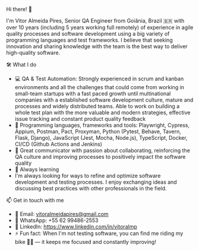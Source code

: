 Hi there! 👋

I'm Vitor Almeida Pires, Senior QA Engineer from Goiânia, Brazil 🇧🇷 with over 10 years (including 5 years working full remotely) of experience in agile quality processes and software development using a big variety of programming languages and test frameworks.  I believe that seeking innovation and sharing knowledge with the team is the best way to deliver high-quality software.


🛠️ What I do
- 💻 QA & Test Automation: Strongly experienced in scrum and kanban environments and all the challenges that could come from working in small-team startups with a fast paced growth until multinational companies with a established software development culture, mature and processes and widely distributed teams. Able to work on building a whole test plan with the more valuable and modern strategies, effective issue tracking and constant product quality feedback
- 🧰 Programming languages, frameworks and tools: Playwright, Cypress, Appium, Postman, Pact, Proxyman, Python (Pytest, Behave, Tavern, Flask, Django), JavaScript (Jest, Mocha, Node.js), TypeScript, Docker, CI/CD (Github Actions and Jenkins)
- 🚀 Great communicator with passion about collaborating, reinforcing the QA culture and improving processes to positively impact the software quality
- 📌 Always learning
- I'm always looking for ways to refine and optimize software development and testing processes. I enjoy exchanging ideas and discussing best practices with other professionals in the field.

📫 Get in touch with me
- 📧 Email: vitoralmeidapires@gmail.com
- 📱 WhatsApp: +55 62 99486-2553
- 💼 LinkedIn: https://www.linkedin.com/in/vitoralmp
- ⚡ Fun fact: When I'm not testing software, you can find me riding my bike 🚴‍♂️ — it keeps me focused and constantly improving!

